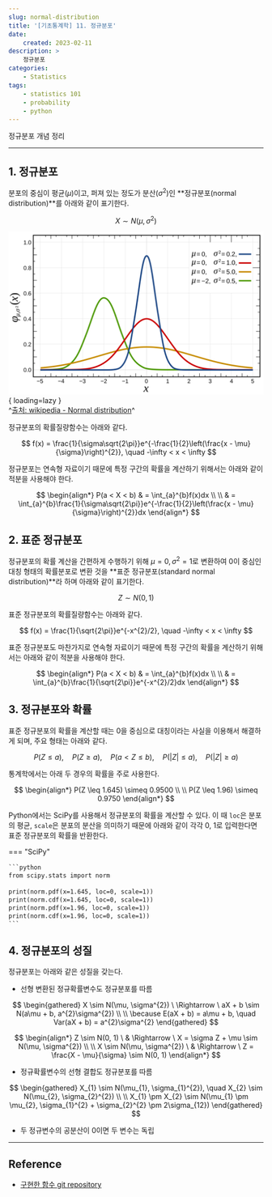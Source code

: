 ```yaml
---
slug: normal-distribution
title: '[기초통계학] 11. 정규분포'
date:
    created: 2023-02-11
description: >
    정규분포
categories:
    - Statistics
tags:
    - statistics 101
    - probability
    - python
---
```


정규분포 개념 정리  

<!-- more -->

---

## 1. 정규분포

분포의 중심이 평균($\mu$)이고, 퍼져 있는 정도가 분산($\sigma^{2}$)인 **정규분포(normal distribution)**를 아래와 같이 표기한다.  

$$
X \sim N(\mu, \sigma^{2})
$$

![Normal_Distribution_PDF](img/Normal_Distribution_PDF.svg){ loading=lazy }  
^[출처: wikipedia - Normal distribution](https://en.wikipedia.org/wiki/Normal_distribution)^

정규분포의 확률질량함수는 아래와 같다.  

$$
f(x) = \frac{1}{\sigma\sqrt{2\pi}}e^{-\frac{1}{2}\left(\frac{x - \mu}{\sigma}\right)^{2}}, \quad -\infty < x < \infty
$$

정규분포는 연속형 자료이기 때문에 특정 구간의 확률을 계산하기 위해서는 아래와 같이 적분을 사용해야 한다.  

$$
\begin{align*}
P(a < X < b) & = \int_{a}^{b}f(x)dx \\
\\
& = \int_{a}^{b}\frac{1}{\sigma\sqrt{2\pi}}e^{-\frac{1}{2}\left(\frac{x - \mu}{\sigma}\right)^{2}}dx
\end{align*}
$$

## 2. 표준 정규분포

정규분포의 확률 계산을 간편하게 수행하기 위해 $\mu = 0, \sigma^{2} = 1$로 변환하여 0이 중심인 대칭 형태의 확률분포로 변환 것을 **표준 정규분포(standard normal distribution)**라 하며 아래와 같이 표기한다.  

$$
Z \sim N(0, 1)
$$

표준 정규분포의 확률질량함수는 아래와 같다.  

$$
f(x) = \frac{1}{\sqrt{2\pi}}e^{-x^{2}/2}, \quad -\infty < x < \infty
$$

표준 정규분포도 마찬가지로 연속형 자료이기 때문에 특정 구간의 확률을 계산하기 위해서는 아래와 같이 적분을 사용해야 한다.  

$$
\begin{align*}
P(a < X < b) & = \int_{a}^{b}f(x)dx \\
\\
& = \int_{a}^{b}\frac{1}{\sqrt{2\pi}}e^{-x^{2}/2}dx
\end{align*}
$$

## 3. 정규분포와 확률

표준 정규분포의 확률을 계산할 때는 0을 중심으로 대칭이라는 사실을 이용해서 해결하게 되며, 주요 형태는 아래와 같다.  

$$
P(Z \leq a), \quad P(Z \geq a), \quad P(a < Z \leq b), \quad P(\vert Z \vert \leq a), \quad P(\vert Z \vert \geq a)
$$

통계학에서는 아래 두 경우의 확률을 주로 사용한다.  

$$
\begin{align*}
P(Z \leq 1.645) \simeq 0.9500 \\
\\
P(Z \leq 1.96) \simeq 0.9750
\end{align*}
$$

Python에서는 SciPy를 사용해서 정규분포의 확률을 계산할 수 있다. 이 때 `loc`은 분포의 평균, `scale`은 분포의 분산을 의미하기 때문에 아래와 같이 각각 0, 1로 입력한다면 표준 정규분포의 확률을 반환한다.  

=== "SciPy"

    ```python
    from scipy.stats import norm

    print(norm.pdf(x=1.645, loc=0, scale=1))
    print(norm.cdf(x=1.645, loc=0, scale=1))
    print(norm.pdf(x=1.96, loc=0, scale=1))
    print(norm.cdf(x=1.96, loc=0, scale=1))
    ```

## 4. 정규분포의 성질

정규분포는 아래와 같은 성질을 갖는다.  

- 선형 변환된 정규확률변수도 정규분포를 따름

$$
\begin{gathered}
X \sim N(\mu, \sigma^{2}) \ \Rightarrow \ aX + b \sim N(a\mu + b, a^{2}\sigma^{2}) \\
\\
\because E(aX + b) = a\mu + b, \quad Var(aX + b) = a^{2}\sigma^{2}
\end{gathered}
$$

$$
\begin{align*}
Z \sim N(0, 1) \ & \Rightarrow \ X = \sigma Z + \mu \sim N(\mu, \sigma^{2}) \\
\\
X \sim N(\mu, \sigma^{2}) \ & \Rightarrow \ Z = \frac{X - \mu}{\sigma} \sim N(0, 1)
\end{align*}
$$

- 정규확률변수의 선형 결합도 정규분포를 따름

$$
\begin{gathered}
X_{1} \sim N(\mu_{1}, \sigma_{1}^{2}), \quad X_{2} \sim N(\mu_{2}, \sigma_{2}^{2}) \\
\\
X_{1} \pm X_{2} \sim N(\mu_{1} \pm \mu_{2}, \sigma_{1}^{2} + \sigma_{2}^{2} \pm 2\sigma_{12})
\end{gathered}
$$

- 두 정규변수의 공분산이 0이면 두 변수는 독립

---
## Reference
- [구현한 함수 git repository](https://github.com/djccnt15/mathematics)